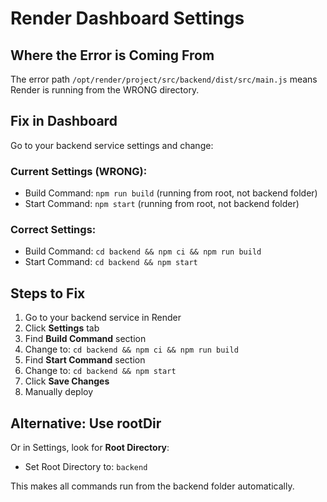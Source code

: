 # Render Dashboard Settings

## Where the Error is Coming From

The error path `/opt/render/project/src/backend/dist/src/main.js` means Render is running from the WRONG directory.

## Fix in Dashboard

Go to your backend service settings and change:

### Current Settings (WRONG):
- Build Command: `npm run build` (running from root, not backend folder)
- Start Command: `npm start` (running from root, not backend folder)

### Correct Settings:
- Build Command: `cd backend && npm ci && npm run build`
- Start Command: `cd backend && npm start`

## Steps to Fix

1. Go to your backend service in Render
2. Click **Settings** tab
3. Find **Build Command** section
4. Change to: `cd backend && npm ci && npm run build`
5. Find **Start Command** section  
6. Change to: `cd backend && npm start`
7. Click **Save Changes**
8. Manually deploy

## Alternative: Use rootDir

Or in Settings, look for **Root Directory**:
- Set Root Directory to: `backend`

This makes all commands run from the backend folder automatically.

